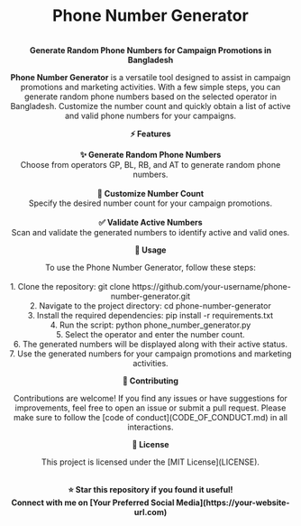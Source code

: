 <h1 align="center">
  Phone Number Generator
</h1>

<p align="center">
  <br>
  <b>Generate Random Phone Numbers for Campaign Promotions in Bangladesh</b>
  <br>
</p>

<p align="center">
  <b>Phone Number Generator</b> is a versatile tool designed to assist in campaign promotions and marketing activities. With a few simple steps, you can generate random phone numbers based on the selected operator in Bangladesh. Customize the number count and quickly obtain a list of active and valid phone numbers for your campaigns.
</p>

<p align="center">
  <b>⚡️ Features</b>
</p>

<p align="center">
  <b>✨ Generate Random Phone Numbers</b>
  <br>
  Choose from operators GP, BL, RB, and AT to generate random phone numbers.
  <br><br>
  <b>🔢 Customize Number Count</b>
  <br>
  Specify the desired number count for your campaign promotions.
  <br><br>
  <b>✅ Validate Active Numbers</b>
  <br>
  Scan and validate the generated numbers to identify active and valid ones.
</p>

<p align="center">
  <b>🚀 Usage</b>
</p>

<p align="center">
  To use the Phone Number Generator, follow these steps:
  <br><br>
  1. Clone the repository: git clone https://github.com/your-username/phone-number-generator.git
  <br>
  2. Navigate to the project directory: cd phone-number-generator
  <br>
  3. Install the required dependencies: pip install -r requirements.txt
  <br>
  4. Run the script: python phone_number_generator.py
  <br>
  5. Select the operator and enter the number count.
  <br>
  6. The generated numbers will be displayed along with their active status.
  <br>
  7. Use the generated numbers for your campaign promotions and marketing activities.
</p>

<p align="center">
  <b>🤝 Contributing</b>
</p>

<p align="center">
  Contributions are welcome! If you find any issues or have suggestions for improvements, feel free to open an issue or submit a pull request. Please make sure to follow the [code of conduct](CODE_OF_CONDUCT.md) in all interactions.
</p>

<p align="center">
  <b>📝 License</b>
</p>

<p align="center">
  This project is licensed under the [MIT License](LICENSE).
</p>

<p align="center">
  <br>
  <b>⭐️ Star this repository if you found it useful! <br> Connect with me on [Your Preferred Social Media](https://your-website-url.com)</b>
</p>
